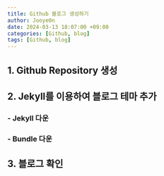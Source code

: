 ```yaml
---
title: Github 블로그 생성하기
author: Jooye0n
date: 2024-03-13 18:07:00 +09:00
categories: [Github, blog]
tags: [Github, blog]
---
```


## 1. Github Repository 생성
## 2. Jekyll를 이용하여 블로그 테마 추가
### - Jekyll 다운
### - Bundle 다운
## 3. 블로그 확인


